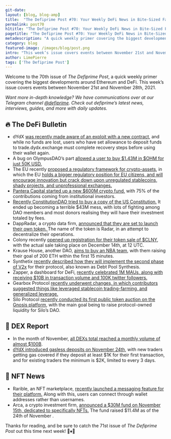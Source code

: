 ```yaml
---
git-date:
layout: [blog, blog-amp]
title:  "The Defiprime Post #70: Your Weekly DeFi News in Bite-Sized Fashion"
permalink: post70
h1title: "The Defiprime Post #70: Your Weekly DeFi News in Bite-Sized Fashion"
pagetitle: "The Defiprime Post #70: Your Weekly DeFi News in Bite-Sized Fashion"
metadescription: "A quick weekly primer covering the biggest developments around Ethereum and DeFi. This week’s issue covers events between November 21st and November 28th, 2021"
category: blog
featured-image: /images/blog/post.png
intro: "This week’s issue covers events between November 21st and November 28th, 2021"
author: LimePierre
tags: ['The Defiprime Post']
---
```


Welcome to the 70th issue of _The Defiprime Post_, a quick weekly primer covering the biggest developments around Ethereum and DeFi. This week’s issue covers events between November 21st and November 28th, 2021.

_Want more in-depth knowledge? We have communications over at our Telegram channel [@defiprime](https://t.me/defiprime). Check out defiprime’s latest news, interviews, guides, and more with daily updates._


## 🔥 The DeFi Bulletin

* dYdX [was recently made aware of an exploit with a new contract](https://twitter.com/dydxprotocol/status/1464572467872247815), and while no funds are lost, users who have set allowance to deposit funds to trade.dydx.exchange must complete recovery steps before using their wallet again. 
* A bug on OlympusDAO’s part [allowed a user to buy $1.43M in $OHM for just 50K USD.](https://www.theblockcrypto.com/post/125170/olympusdao-mistake-lets-user-spend-50000-to-buy-1-43-million-in-ohm)
* The EU recently [proposed a regulatory framework for crypto-assets](https://www.consilium.europa.eu/media/53105/st14067-en21.pdf), in which the EU [holds a bigger regulatory position for EU citizens, and will encourage innovation but crack down upon unregulated stablecoins, shady projects, and unprofessional exchanges.](https://www.reddit.com/r/CryptoCurrency/comments/r218s7/the_most_important_piece_of_regulation_on/)
* [Pantera Capital started up a new $600M crypto fund,](https://www.coindesk.com/business/2021/11/23/pantera-capital-raises-600m-for-new-crypto-fund-report/) with 75% of the contributions coming from institutional investors. 
* [Recently ConstitutionDAO tried to buy a copy of the US Constitution.](https://www.vice.com/en/article/qjb8av/constitutiondao-aftermath-everyone-very-mad-confused-losing-lots-of-money-fighting-crying-etc) It ended up becoming a terrible $43M mess, with lots of fighting among DAO members and most donors realising they will have their investment totaled by fees.  
* DappRadar, a crypto data firm, [announced that they are set to launch their own token. ](https://www.theblockcrypto.com/post/125577/crypto-dappradar-own-token-radar-plans)The name of the token is Radar, in an attempt to decentralize their operations. 
* Colony recently [opened up registration for their token sale of $CLNY](https://colony.io/clny-sale), with the actual sale taking place on December 14th, at 12 UTC. 
* Krause House, another DAO, [aims to buy an NBA team](https://decrypt.co/86601/krause-house-dao-has-quickly-raised-1-7m-aims-to-buy-nba-team), with them raising their goal of  200 ETH within the first 15 minutes. 
* Synthetix [recently described how they will implement the second phase of V2x](https://blog.synthetix.io/debt-pool-synthesis/) for their protocol, also known as Debt Pool Synthesis. 
* Zapper, a dashboard for DeFi, [recently celebrated 1M MAUs, along with receiving $10B in transaction volume and 100K twitter followers.](https://medium.com/zapper-protocol/celebrating-1m-monthly-active-users-10b-transaction-volume-and-100k-twitter-followers-e69509aac0e3) 
* Gearbox Protocol [recently underwent changes, in which contributors suggested things like leveraged stablecoin trading-farming, and generalized leverage.](https://medium.com/gearbox-protocol/product-evolution-from-an-idea-to-an-app-0-to-1-contributors-united-832154e3c7ba)  
* Silo Protocol [recently conducted its first public token auction on the Gnosis platform](https://medium.com/silo-protocol/silo-genesis-token-auction-6c98fabc9765), with the main goal being to raise protocol-owned liquidity for Silo’s DAO. 


## 💱 DEX Report

* In the month of November, [all DEXs total reached a monthly volume of almost $100B](https://www.theblockcrypto.com/linked/125633/decentralized-exchanges-near-100-billion-in-monthly-volume-for-november).
* [dYdX introduced gasless deposits on November 24th](https://dydx.exchange/blog/gasless-deposits), with new traders getting gas covered if they deposit at least $1K for their first transaction, and for existing traders the minimum is $2K, limited to every 3 days.


## 💎 NFT News

* Rarible, an NFT marketplace, [recently launched a messaging feature for their platform.](https://www.coindesk.com/business/2021/11/23/nft-marketplace-rarible-launches-messaging-feature/) Along with this, users can connect through wallet addresses rather than usernames. 
* Arca, a crypto investment firm, [announced a $30M fund on November 15th, dedicated to specifically NFTs.](https://www.coindesk.com/business/2021/11/24/crypto-investment-firm-arca-launches-30m-fund-dedicated-to-nfts/) The fund raised $11.4M as of the 24th of November .

Thanks for reading, and be sure to catch the 71st issue of _The Defiprime Post_ out this time next week! 👋♦️👋